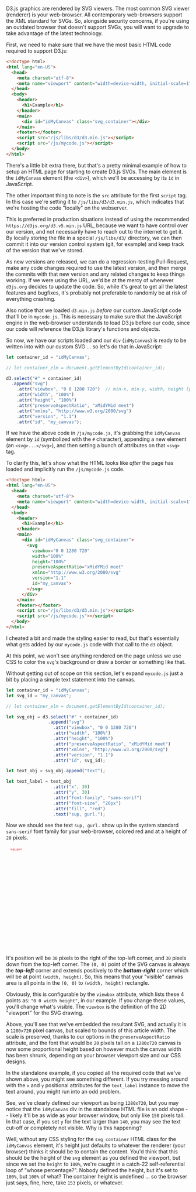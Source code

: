 D3.js graphics are rendered by SVG viewers. The most common SVG viewer (renderer) is your web-browser. All contemporary web-browsers support the XML standard for SVGs. So, alongside security concerns, if you're using an outdated browser that doesn't support SVGs, you will want to upgrade to take advantage of the latest technology.

First, we need to make sure that we have the most basic HTML code required to support D3.js:

```html
<!doctype html>
<html lang="en-US">
  <head>
    <meta charset="utf-8">
    <meta name="viewport" content="width=device-width, initial-scale=1">
  </head>
  <body>
    <header>
      <h1>Example</h1>
    </header>
    <main>
      <div id="idMyCanvas" class="svg_container"></div>
    </main>
    <footer></footer>
    <script src="/js/libs/d3/d3.min.js"></script>
    <script src="/js/mycode.js"></script>
  </body>
</html>
```

There's a little bit extra there, but that's a pretty minimal example of how to setup an HTML page for starting to create D3.js SVGs. The main element is the `idMyCanvas` element (the `<div>`), which we'll be accessing by its `id` in JavaScript.

The other important thing to note is the `src` attribute for the first `script` tag. In this case we're setting it to `/js/libs/d3/d3.min.js`, which indicates that we're hosting the code "locally" on the webserver.

This is preferred in production situations instead of using the recommended `https://d3js.org/d3.v5.min.js` URL, because we want to have control over our version, and not necessarily have to reach out to the internet to get it. By locally storing the file in a special `/js/libs/d3/` directory, we can then commit it into our version control system (git, for example) and keep track of the version that we've stored.

As new versions are released, we can do a regression-testing Pull-Request, make any code changes required to use the latest version, and then merge the commits with that new version and any related changes to keep things working. If we were using the URL, we'd be at the mercy of whenever `d3js.org` decides to update the code. So, while it's great to get all the latest features and bugfixes, it's probably not preferable to randomly be at risk of everything crashing.

Also notice that we loaded `d3.min.js` _before_ our custom JavaScript code that'll be in `mycode.js`. This is necessary to make sure that the JavaScript engine in the web-browser understands to load D3.js before our code, since our code will reference the D3.js library's functions and objects.

So now, we have our scripts loaded and our `div` (`idMyCanvas`) is ready to be written into with our custom SVG ... so let's do that in JavaScript:

```javascript
let container_id = "idMyCanvas";

// let container_elm = document.getElementById(container_id);

d3.select("#" + container_id)
  .append("svg")
    .attr("viewbox", "0 0 1280 720")  // min-x, min-y, width, height [px]
    .attr("width", "100%")
    .attr("height", "100%")
    .attr("preserveAspectRatio", "xMidYMid meet")
    .attr("xmlns", "http://www.w3.org/2000/svg")
    .attr("version", "1.1")
    .attr("id", "my_canvas");
```

If we have the above code in `/js/mycode.js`, it's grabbing the `idMyCanvas` element by `id` (symbolized with the `#` character), appending a new element (an `<svg>...</svg>`), and then setting a bunch of attributes on that `<svg>` tag.

To clarify this, let's show what the HTML looks like _after_ the page has loaded and implicitly run the `/js/mycode.js` code.

```html
<!doctype html>
<html lang="en-US">
  <head>
    <meta charset="utf-8">
    <meta name="viewport" content="width=device-width, initial-scale=1">
  </head>
  <body>
    <header>
      <h1>Example</h1>
    </header>
    <main>
      <div id="idMyCanvas" class="svg_container">
        <svg
          viewbox="0 0 1280 720"
          width="100%"
          height="100%"
          preserveAspectRatio="xMidYMid meet"
          xmlns="http://www.w3.org/2000/svg"
          version="1.1"
          id="my_canvas">
        </svg>
      </div>
    </main>
    <footer></footer>
    <script src="/js/libs/d3/d3.min.js"></script>
    <script src="/js/mycode.js"></script>
  </body>
</html>
```

I cheated a bit and made the styling easier to read, but that's essentially what gets added by our `mycode.js` code with that call to the `d3` object.

At this point, we won't see anything rendered on the page unless we use CSS to color the `svg`'s background or draw a border or something like that.

Without getting out of scope on this section, let's expand `mycode.js` just a bit by placing a simple text statement into the canvas.

```javascript
let container_id = "idMyCanvas";
let svg_id = "my_canvas";

// let container_elm = document.getElementById(container_id);

let svg_obj = d3.select("#" + container_id)
                .append("svg")
                  .attr("viewbox", "0 0 1280 720")
                  .attr("width", "100%")
                  .attr("height", "100%")
                  .attr("preserveAspectRatio", "xMidYMid meet")
                  .attr("xmlns", "http://www.w3.org/2000/svg")
                  .attr("version", "1.1")
                  .attr("id", svg_id);

let text_obj = svg_obj.append("text");

let text_label = text_obj
                  .attr("x", 30)
                  .attr("y", 30)
                  .attr("font-family", "sans-serif")
                  .attr("font-size", "20px")
                  .attr("fill", "red")
                  .text("sup, gurl.");
```

Now we should see the text `sup, gurl.` show up in the system standard `sans-serif` font family for your web-browser, colored red and at a height of `20` pixels.

<div class="container_svg">
  <svg viewbox="0 0 1280 720" width="100%" height="100%" preserveAspectRatio="xMidYMid meet" xmlns="http://www.w3.org/2000/svg" version="1.1" id="my_canvas"><text x="30" y="30" font-family="sans-serif" font-size="20px" fill="red">sup, gurl.</text></svg>
</div>

It's position will be `30` pixels to the right of the top-left corner, and `30` pixels down from the top-left corner. The `(0, 0)` point of the SVG canvas is always the ___top-left___ corner and extends positively to the ___bottom-right___ corner which will be at point `(width, height)`. So, this means that your "visible" canvas area is all points in the `(0, 0)` to `(width, height)` rectangle.

Obviously, this is configurable by the `viewbox` attribute, which lists these 4 points as: `"0 0 width height"`, in our example. If you change these values, you'll change what's visible. The `viewbox` is the definition of the 2D "viewport" for the SVG drawing.

Above, you'll see that we've embedded the resultant SVG, and actually it is a `1280x720` pixel canvas, but scaled to bounds of this article width. The scale is preserved, thanks to our options in the `preserveAspectRatio` attribute, and the font that would be `20` pixels tall on a `1280x720` canvas is now some proportional height based on however much the canvas width has been shrunk, depending on your browser viewport size and our CSS designs.

In the standalone example, if you copied all the required code that we've shown above, you might see something different. If you try messing around with the `x` and `y` positional attributes for the `text_label` instance to move the text around, you might run into an odd problem.

See, we've clearly defined our viewport as being `1280x720`, but you may notice that the `idMyCanvas` div in the standalone HTML file is an odd shape -- likely it'll be as wide as your browser window, but only like `150` pixels tall. In that case, if you set `y` for the text larger than `140`, you may see the text cut-off or completely not visible. Why is this happening?

Well, without any CSS styling for the `svg_container` HTML class for the `idMyCanvas` element, it's height just defaults to whatever the renderer (your browser) thinks it should be to contain the content. You'd think that this should be the height of the `svg` element as you defined the viewport, but since we set the `height` to `100%`, we're caught in a catch-22 self-referential loop of "whose percentage?". Nobody defined the height, but it's set to `100%`, but `100%` of what? The container height is undefined ... so the browser just says, fine, here, take `153` pixels, or whatever.

